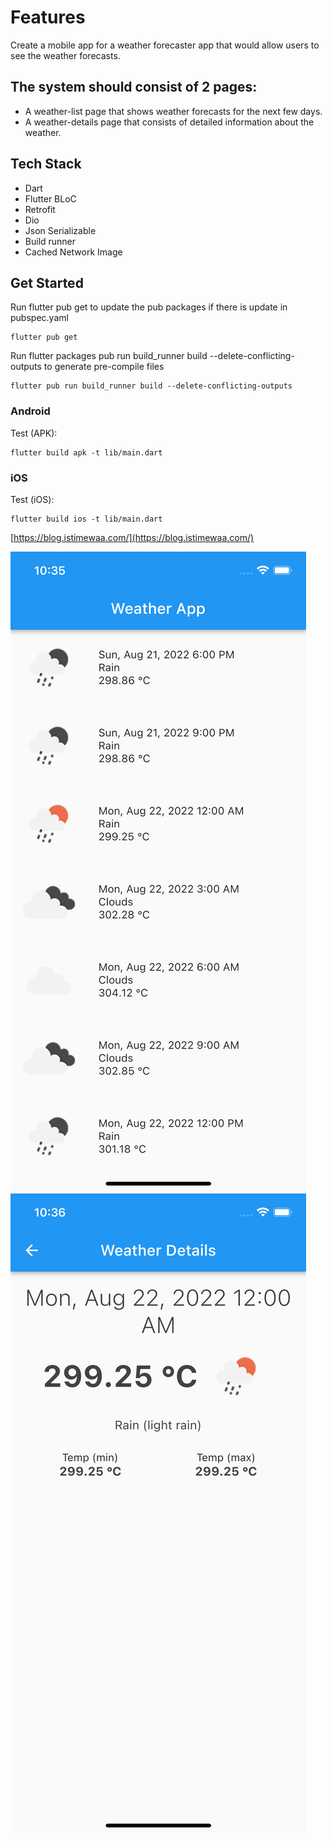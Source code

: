 # Features

Create a mobile app for a weather forecaster app that would allow users to see the weather forecasts.

## The system should consist of 2 pages:
- A weather-list page that shows weather forecasts for the next few days.
- A weather-details page that consists of detailed information about the weather.

## Tech Stack
- Dart
- Flutter BLoC
- Retrofit
- Dio
- Json Serializable
- Build runner
- Cached Network Image

## Get Started

Run flutter pub get to update the pub packages if there is update in pubspec.yaml
```
flutter pub get
```
Run flutter packages pub run build_runner build --delete-conflicting-outputs to generate pre-compile files
```
flutter pub run build_runner build --delete-conflicting-outputs
```
### Android

Test (APK):

    flutter build apk -t lib/main.dart

### iOS

Test (iOS):

    flutter build ios -t lib/main.dart


[https://blog.istimewaa.com/](https://blog.istimewaa.com/)


![alt text](https://github.com/KutuGondrong/weather/blob/main/image/home.png)
![alt text](https://github.com/KutuGondrong/weather/blob/main/image/detail.png)
